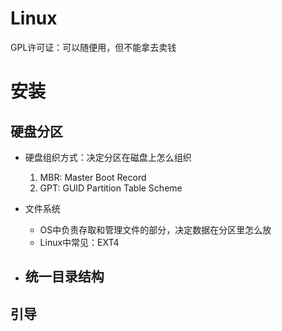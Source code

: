 # Linux

GPL许可证：可以随便用，但不能拿去卖钱

# 安装

## 硬盘分区

- 硬盘组织方式：决定分区在磁盘上怎么组织
	1. MBR: Master Boot Record
	2. GPT: GUID Partition Table Scheme

- 文件系统
	- OS中负责存取和管理文件的部分，决定数据在分区里怎么放
	- Linux中常见：EXT4

- 统一目录结构
	- 
## 引导